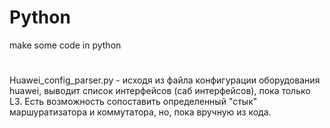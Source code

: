 # Python
make some code in python
#
Huawei_config_parser.py - исходя из файла конфигурации оборудования huawei, выводит список интерфейсов (саб интерфейсов), пока только L3. Есть возможность сопоставить определенный "стык" маршуратизатора и коммутатора, но, пока вручную из кода.
